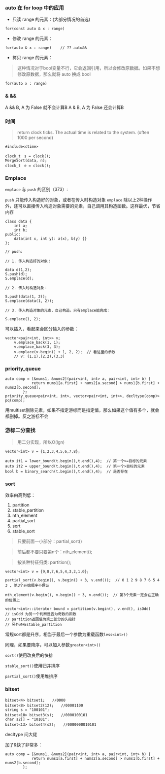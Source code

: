### auto 在 for loop 中的应用

- 只读 range 的元素：(大部分情况的首选)

```
for(const auto & x : range)
```
- 修改 range 的元素：

```
for(auto & x : range)    // ?? auto&& 
```
- 拷贝 range 的元素：

> 这种情况对于bool变量不行，它会返回引用，所以会修改原数据。如果不想修改原数据，那么就将 auto 换成 bool

```
for(auto x : range)
```

### &  &&

A && B, A 为 False 就不会计算B
A & B, A 为 False 还会计算B

### 时间

> return clock ticks. The actual time is related to the system. (often 1000 per second)

```
#include<ctime>

clock_t　s = clock();
MergeSort(data, n);
clock_t　e = clock();
```

### Emplace

```emplace``` 与 ```push``` 的区别（373）:

```push``` 只能传入构造好的对象，或者在传入时构造对象
```emplace``` 除以上2种操作外，还可以直接传入构造对象需要的元素，自己调用其构造函数。这样最优，节省内存
 
```
class data {
	int a;
	int b;
public:
	data(int x, int y): a(x), b(y) {}
};

// push:

// 1. 传入构造好的对象：

data d(1,2);
S.push(d);
S.emplace(d);

// 2. 传入时构造对象：

S.push(data(1, 2));
S.emplace(data(1, 2));

// 3. 传入构造对象的元素，自己构造。只有emplace能完成:

S.emplace(1, 2);
```

可以插入，看起来会区分输入的参数：

```
vector<pair<int, int>> v;
    v.emplace_back(1, 1);
    v.emplace_back(3, 3);
    v.emplace(v.begin() + 1, 2, 2);  // 看这里的参数
    // v: (1,1),(2,2),(3,3)
```

### priority_queue

```
auto comp = [&nums1, &nums2](pair<int, int> a, pair<int, int> b) {
            return nums1[a.first] + nums2[a.second] > nums1[b.first] + nums2[b.second];
        };
priority_queue<pair<int, int>, vector<pair<int, int>>, decltype(comp)> pq(comp);
```
用multiset删除元素，如果不指定游标而是指定值，那么如果这个值有多个，就会都删掉。反之游标不会

### 游标二分查找

> 用二分实现，所以O(lgn)

```
vector<int> v = {1,2,3,4,5,6,7,8};

auto it1 = lower_bound(t.begin(),t.end(),4);  // 第一个>=目标的元素
auto it2 = upper_bound(t.begin(),t.end(),4);  // 第一个>目标的元素
bool b = binary_search(t.begin(),t.end(),4);  // 是否存在
```

### sort

效率由高到低：

1. partition
2. stable_partition
3. nth_element
4. partial_sort
5. sort
6. stable_sort

> 只要前面一小部分：partial_sort()

> 前后都不要只要第n个：nth_element();

> 按某种特征归类: partition();

```
vector<int> v = {9,8,7,6,5,4,3,2,1,0};

partial_sort(v.begin(), v.begin() + 3, v.end());  // 0 1 2 9 8 7 6 5 4 3 , 第3个开始顺序不保证

nth_element(v.begin(), v.begin() + 3, v.end());  // 第3个元素一定会在正确的位置上

vector<int>::iterator bound = partition(v.begin(), v.end(), isOdd)
// isOdd 为另一个判断是否为奇数的函数
// partition返回值为第二部分的头指针
// 另外还有stable_partition

```

常规sort都是升序，相当于最后一个参数为重载函数```less<int>()```

同理，如果要降序，可以加入参数```greater<int>()```

```sort()```使用改良后的快排

```stable_sort()```使用归并排序

```partial_sort()```使用堆排序




### bitset

```
bitset<4> bitset1;　　//0000
bitset<8> bitset2(12);　　//00001100
string s = "100101";
bitset<10> bitset3(s);　　//0000100101
char s2[] = "10101";
bitset<13> bitset4(s2);　　//0000000010101
```



decltype 问大佬

加了&快了非常多：

```
auto comp = [&nums1, &nums2](pair<int, int> a, pair<int, int> b) {
            return nums1[a.first] + nums2[a.second] > nums1[b.first] + nums2[b.second];
        };
```